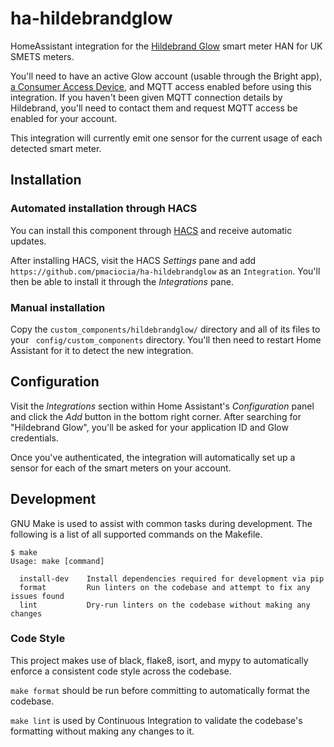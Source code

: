 # ha-hildebrandglow

HomeAssistant integration for the [Hildebrand Glow](https://www.hildebrand.co.uk/our-products/) smart meter HAN for UK SMETS meters.

You'll need to have an active Glow account (usable through the Bright app), [a Consumer Access Device](https://www.hildebrand.co.uk/our-products/), and MQTT access enabled before using this integration. If you haven't been given MQTT connection details by Hildebrand, you'll need to contact them and request MQTT access be enabled for your account.

This integration will currently emit one sensor for the current usage of each detected smart meter.

## Installation
### Automated installation through HACS
You can install this component through [HACS](https://hacs.xyz/) and receive automatic updates.

After installing HACS, visit the HACS _Settings_ pane and add `https://github.com/pmaciocia/ha-hildebrandglow` as an `Integration`. You'll then be able to install it through the _Integrations_ pane.

### Manual installation
Copy the `custom_components/hildebrandglow/` directory and all of its files to your ` config/custom_components` directory. You'll then need to restart Home Assistant for it to detect the new integration.

## Configuration
Visit the _Integrations_ section within Home Assistant's _Configuration_ panel and click the _Add_ button in the bottom right corner. After searching for "Hildebrand Glow", you'll be asked for your application ID and Glow credentials.

Once you've authenticated, the integration will automatically set up a sensor for each of the smart meters on your account.

## Development
GNU Make is used to assist with common tasks during development. The following
is a list of all supported commands on the Makefile.

```
$ make
Usage: make [command]

  install-dev    Install dependencies required for development via pip
  format         Run linters on the codebase and attempt to fix any issues found
  lint           Dry-run linters on the codebase without making any changes
```

### Code Style
This project makes use of black, flake8, isort, and mypy to automatically enforce
a consistent code style across the codebase.

`make format` should be run before committing to automatically format the
codebase.

`make lint` is used by Continuous Integration to validate the codebase's
formatting without making any changes to it.
